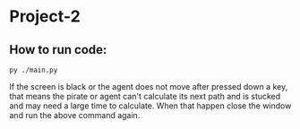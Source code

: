 # Project-2
## How to run code:
```
py ./main.py
```
If the screen is black or the agent does not move after pressed down a key, that means the pirate or agent can't calculate its next path and is stucked and may need a large time to calculate. When that happen close the window and run the above command again.
